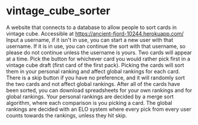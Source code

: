 # vintage_cube_sorter
A website that connects to a database to allow people to sort cards in vintage cube. Accessible at https://ancient-fjord-10244.herokuapp.com/ Input a username, if it isn't 
in use, you can start a new user with that username. If it is in use, you can continue the sort with that username, so please do not continue unless the username is yours.
Two cards will appear at a time. Pick the button for whichever card you would rather pick first in a vintage cube draft (first card of the first pack).
Picking the cards will sort them in your personal ranking and affect global rankings for each card. There is a skip button if you have no preference, and it will randomly
sort the two cards and not affect global rankings. After all of the cards have been sorted, you can download spreadsheets for your own rankings and for global rankings.
Your personal rankings are decided by a merge sort algorithm, where each comparison is you picking a card. The global rankings are decided with an ELO system where every
pick from every user counts towards the rankings, unless they hit skip.

